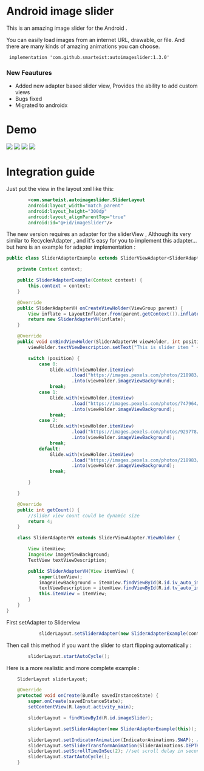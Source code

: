 # Android image slider
This is an amazing image slider for the Android .
 
You can easily load images from an internet URL, drawable, or file. And there are many kinds of amazing animations you can choose.

     implementation 'com.github.smarteist:autoimageslider:1.3.0'

### New Feautures 
* Added new adapter based slider view, Provides the ability to add custom views
* Bugs fixed
* Migrated to androidx

# Demo
![](https://github.com/smarteist/android-image-slider/blob/master/1.gif)
![](https://github.com/smarteist/android-image-slider/blob/master/2.gif)
![](https://github.com/smarteist/android-image-slider/blob/master/4.gif)
![](https://github.com/smarteist/android-image-slider/blob/master/7.gif)

# Integration guide

Just put the view in the layout xml like this:

```xml
        <com.smarteist.autoimageslider.SliderLayout
        android:layout_width="match_parent"
        android:layout_height="300dp"
        android:layout_alignParentTop="true"
        android:id="@+id/imageSlider"/>
```
       

The new version requires an adapter for the sliderView , Although its very similar to RecyclerAdapter , and it's easy for you to implement this adapter... but here is an example for adapter implementation :

```java	
public class SliderAdapterExample extends SliderViewAdapter<SliderAdapterExample.SliderAdapterVH> {

    private Context context;

    public SliderAdapterExample(Context context) {
        this.context = context;
    }

    @Override
    public SliderAdapterVH onCreateViewHolder(ViewGroup parent) {
        View inflate = LayoutInflater.from(parent.getContext()).inflate(R.layout.image_slider_layout_item, null);
        return new SliderAdapterVH(inflate);
    }

    @Override
    public void onBindViewHolder(SliderAdapterVH viewHolder, int position) {
        viewHolder.textViewDescription.setText("This is slider item " + position);

        switch (position) {
            case 0:
                Glide.with(viewHolder.itemView)
                        .load("https://images.pexels.com/photos/218983/pexels-photo-218983.jpeg?auto=compress&cs=tinysrgb&dpr=2&h=750&w=1260")
                        .into(viewHolder.imageViewBackground);
                break;
            case 1:
                Glide.with(viewHolder.itemView)
                        .load("https://images.pexels.com/photos/747964/pexels-photo-747964.jpeg?auto=compress&cs=tinysrgb&h=750&w=1260")
                        .into(viewHolder.imageViewBackground);
                break;
            case 2:
                Glide.with(viewHolder.itemView)
                        .load("https://images.pexels.com/photos/929778/pexels-photo-929778.jpeg?auto=compress&cs=tinysrgb&dpr=2&h=750&w=1260")
                        .into(viewHolder.imageViewBackground);
                break;
            default:
                Glide.with(viewHolder.itemView)
                        .load("https://images.pexels.com/photos/218983/pexels-photo-218983.jpeg?auto=compress&cs=tinysrgb&dpr=2&h=750&w=1260")
                        .into(viewHolder.imageViewBackground);
                break;

        }

    }

    @Override
    public int getCount() {
        //slider view count could be dynamic size
        return 4;
    }

    class SliderAdapterVH extends SliderViewAdapter.ViewHolder {

        View itemView;
        ImageView imageViewBackground;
        TextView textViewDescription;

        public SliderAdapterVH(View itemView) {
            super(itemView);
            imageViewBackground = itemView.findViewById(R.id.iv_auto_image_slider);
            textViewDescription = itemView.findViewById(R.id.tv_auto_image_slider);
            this.itemView = itemView;
        }
    }
}
```
    
First setAdapter to Sliderview

```java
        	sliderLayout.setSliderAdapter(new SliderAdapterExample(context));
```
		
Then call this method if you want the slider to start flipping automatically :

```java
        sliderLayout.startAutoCycle();
```

Here is a more realistic and more complete example :

```java
    SliderLayout sliderLayout;

    @Override
    protected void onCreate(Bundle savedInstanceState) {
        super.onCreate(savedInstanceState);
        setContentView(R.layout.activity_main);

        sliderLayout = findViewById(R.id.imageSlider);

        sliderLayout.setSliderAdapter(new SliderAdapterExample(this));

        sliderLayout.setIndicatorAnimation(IndicatorAnimations.SWAP); //set indicator animation by using 	  SliderLayout.IndicatorAnimations. :WORM or THIN_WORM or COLOR or DROP or FILL or NONE or SCALE or SCALE_DOWN or SLIDE and SWAP!!
        sliderLayout.setSliderTransformAnimation(SliderAnimations.DEPTHTRANSFORMATION);
        sliderLayout.setScrollTimeInSec(2); //set scroll delay in seconds :
        sliderLayout.startAutoCycle();
    }
```
